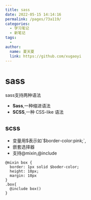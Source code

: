 ```yaml
---
title: sass
date: 2022-05-15 14:14:16
permalink: /pages/73a119/
categories:
  - 学习笔记
  - 新笔记
tags:
  - 
author: 
  name: 夏天夏
  link: https://github.com/xugaoyi
---
```

# sass

sass支持两种语法
- **Sass**,一种缩进语法
- **SCSS**,一种 CSS-like 语法

## scss
- 变量用$表示如`$border-color:pink;`,
- 嵌套选择器
- 支持@mixin,@include

```
@mixin box {
  border: 1px solid $boder-color;
  height: 10px;
  margin: 10px
}
.box{
  @include box()
}
```
